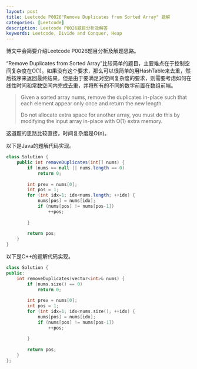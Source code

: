 ```yaml
---
layout: post
title: Leetcode P0026"Remove Duplicates from Sorted Array" 题解
categories: [Leetcode]
description: Leetcode P0026题目分析及解答
keywords: Leetcode, Divide and Conquer, Heap
---
```


博文中会简要介绍Leetcode P0026题目分析及解题思路。

“Remove Duplicates from Sorted Array”比较简单的题目，主要难点在于控制空间复杂度在O(1)。如果没有这个要求，那么可以很简单的用HashTable来去重，然后按序来返回最终结果，但是由于要满足对空间复杂度的要求，则需要考虑如何在线性时间和常数空间内完成去重，并将所有的不同的数字前置在数组前端。

> Given a sorted array nums, remove the duplicates in-place such that each element appear only once and return the new length.
> 
> Do not allocate extra space for another array, you must do this by modifying the input array in-place with O(1) extra memory.

这道题的思路比较直接，时间复杂度是O(n)。

以下是Java的题解代码实现。
```java
class Solution {
    public int removeDuplicates(int[] nums) {
        if (nums == null || nums.length == 0)
            return 0;
        
        int prev = nums[0];
        int pos = 1;
        for (int idx=1; idx<nums.length; ++idx) {
            nums[pos] = nums[idx];
            if (nums[pos] != nums[pos-1])
                ++pos;
            
        }
        
        return pos;
    }
}
```

以下是C++的题解代码实现。
```cpp
class Solution {
public:
    int removeDuplicates(vector<int>& nums) {
        if (nums.size() == 0)
            return 0;
        
        int prev = nums[0];
        int pos = 1;
        for (int idx=1; idx<nums.size(); ++idx) {
            nums[pos] = nums[idx];
            if (nums[pos] != nums[pos-1])
                ++pos;
            
        }
        
        return pos;
    }
};
```